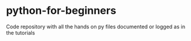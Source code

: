 # python-for-beginners
Code repository with all the hands on py files documented or logged as in the tutorials
